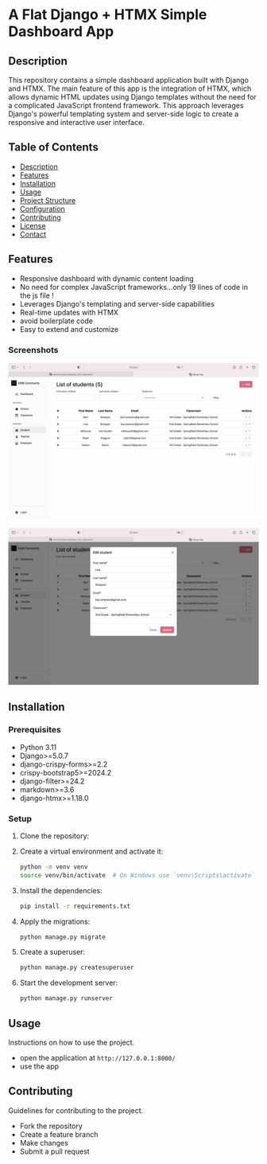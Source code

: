 # A Flat Django + HTMX Simple Dashboard App

## Description

This repository contains a simple dashboard application built with Django and HTMX. The main feature of this app is the integration of HTMX, which allows dynamic HTML updates using Django templates without the need for a complicated JavaScript frontend framework. This approach leverages Django's powerful templating system and server-side logic to create a responsive and interactive user interface.

## Table of Contents

- [Description](#description)
- [Features](#features)
- [Installation](#installation)
- [Usage](#usage)
- [Project Structure](#project-structure)
- [Configuration](#configuration)
- [Contributing](#contributing)
- [License](#license)
- [Contact](#contact)

## Features

- Responsive dashboard with dynamic content loading
- No need for complex JavaScript frameworks...only 19 lines of code in the js file !
- Leverages Django's templating and server-side capabilities
- Real-time updates with HTMX
- avoid boilerplate code
- Easy to extend and customize

### Screenshots

![screenshot1](img/screenshot1.jpg)

![screenshot2](img/screenshot2.jpg)

## Installation

### Prerequisites

- Python 3.11
- Django>=5.0.7
- django-crispy-forms>=2.2
- crispy-bootstrap5>=2024.2
- django-filter>=24.2
- markdown>=3.6
- django-htmx>=1.18.0


### Setup

1. Clone the repository:

2. Create a virtual environment and activate it:

    ```sh
    python -m venv venv
    source venv/bin/activate  # On Windows use `venv\Scripts\activate`
    ```

3. Install the dependencies:

    ```sh
    pip install -r requirements.txt
    ```

4. Apply the migrations:

    ```sh
    python manage.py migrate
    ```

5. Create a superuser:

    ```sh
    python manage.py createsuperuser
    ```

6. Start the development server:

    ```sh
    python manage.py runserver
    ```

## Usage

Instructions on how to use the project.

- open the application at `http://127.0.0.1:8000/`
- use the app


## Contributing

Guidelines for contributing to the project. 

* Fork the repository
* Create a feature branch
* Make changes
* Submit a pull request
